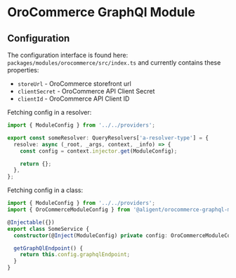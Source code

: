 # OroCommerce GraphQl Module

## Configuration

The configuration interface is found here: `packages/modules/orocommerce/src/index.ts` and currently contains these properties:

- `storeUrl` - OroCommerce storefront url
- `clientSecret` - OroCommerce API Client Secret
- `clientId` - OroCommerce API Client ID

Fetching config in a resolver:

```typescript
import { ModuleConfig } from '../../providers';

export const someResolver: QueryResolvers['a-resolver-type'] = {
  resolve: async (_root, _args, context, _info) => {
    const config = context.injector.get(ModuleConfig);

    return {};
  },
};
```

Fetching config in a class:

```typescript
import { ModuleConfig } from '../../providers';
import { OroCommerceModuleConfig } from '@aligent/orocommerce-graphql-module';

@Injectable({})
export class SomeService {
  constructor(@Inject(ModuleConfig) private config: OroCommerceModuleConfig) {}

  getGraphQlEndpoint() {
    return this.config.graphqlEndpoint;
  }
}
```
